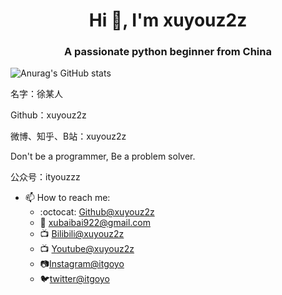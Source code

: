 <h1 align="center">Hi 👋, I'm xuyouz2z</h1>
<h3 align="center">A passionate python beginner from China</h3>

![Anurag's GitHub stats](https://github-readme-stats.vercel.app/api?username=xuyouz2z&show_icons=true&theme=radical)



名字：徐某人

Github：xuyouz2z

微博、知乎、B站：xuyouz2z

Don't be a programmer, Be a problem solver.

公众号：ityouzzz

- 📫 How to reach me:
    - :octocat: [Github@xuyouz2z](https://github.com/xuyouz2z)
    - :email: [xubaibai922@gmail.com](mailto:xubaibai922@gmail.com)
    - :tv: [Bilibili@xuyouz2z](https://space.bilibili.com/20361156)
    - :tv: [Youtube@xuyouz2z](https://www.youtube.com/channel/UC7S84dID2iBJJ89aQrQBGww)
    - :camera:[Instagram@itgoyo](https://www.instagram.com/xuyouz2z/)
    - :bird:[twitter@itgoyo](https://twitter.com/xuyouz1/)

